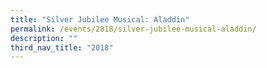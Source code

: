 ```yaml
---
title: "Silver Jubilee Musical: Aladdin"
permalink: /events/2018/silver-jubilee-musical-aladdin/
description: ""
third_nav_title: "2018"
---
```

